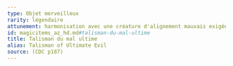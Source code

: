 ```yaml
---
type: Objet merveilleux
rarity: légendaire
attunement: harmonisation avec une créature d'alignement mauvais exigée
id: magicitems_az_hd.md#talisman-du-mal-ultime
title: Talisman du mal ultime
alias: Talisman of Ultimate Evil
source: (CDC p187)
---
```


